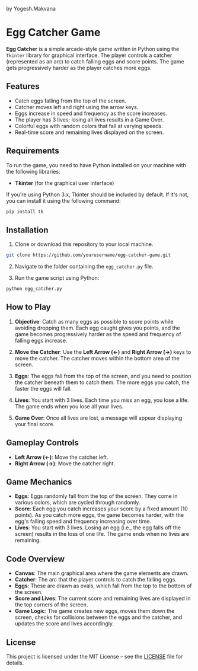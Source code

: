 by Yogesh.Makvana

# Egg Catcher Game

**Egg Catcher** is a simple arcade-style game written in Python using the `Tkinter` library for graphical interface. The player controls a catcher (represented as an arc) to catch falling eggs and score points. The game gets progressively harder as the player catches more eggs.

## Features
- Catch eggs falling from the top of the screen.
- Catcher moves left and right using the arrow keys.
- Eggs increase in speed and frequency as the score increases.
- The player has 3 lives; losing all lives results in a Game Over.
- Colorful eggs with random colors that fall at varying speeds.
- Real-time score and remaining lives displayed on the screen.

## Requirements

To run the game, you need to have Python installed on your machine with the following libraries:

- **Tkinter** (for the graphical user interface)

If you're using Python 3.x, Tkinter should be included by default. If it's not, you can install it using the following command:

```bash
pip install tk
```

## Installation

1. Clone or download this repository to your local machine.

```bash
git clone https://github.com/yourusername/egg-catcher-game.git
```

2. Navigate to the folder containing the `egg_catcher.py` file.

3. Run the game script using Python:

```bash
python egg_catcher.py
```

## How to Play

1. **Objective**: Catch as many eggs as possible to score points while avoiding dropping them. Each egg caught gives you points, and the game becomes progressively harder as the speed and frequency of falling eggs increase.
   
2. **Move the Catcher**: Use the **Left Arrow (←)** and **Right Arrow (→)** keys to move the catcher. The catcher moves within the bottom area of the screen.

3. **Eggs**: The eggs fall from the top of the screen, and you need to position the catcher beneath them to catch them. The more eggs you catch, the faster the eggs will fall.

4. **Lives**: You start with 3 lives. Each time you miss an egg, you lose a life. The game ends when you lose all your lives. 

5. **Game Over**: Once all lives are lost, a message will appear displaying your final score.

## Gameplay Controls

- **Left Arrow (←)**: Move the catcher left.
- **Right Arrow (→)**: Move the catcher right.

## Game Mechanics

- **Eggs**: Eggs randomly fall from the top of the screen. They come in various colors, which are cycled through randomly.
- **Score**: Each egg you catch increases your score by a fixed amount (10 points). As you catch more eggs, the game becomes harder, with the egg's falling speed and frequency increasing over time.
- **Lives**: You start with 3 lives. Losing an egg (i.e., the egg falls off the screen) results in the loss of one life. The game ends when no lives are remaining.

## Code Overview

- **Canvas**: The main graphical area where the game elements are drawn.
- **Catcher**: The arc that the player controls to catch the falling eggs.
- **Eggs**: These are drawn as ovals, which fall from the top to the bottom of the screen.
- **Score and Lives**: The current score and remaining lives are displayed in the top corners of the screen.
- **Game Logic**: The game creates new eggs, moves them down the screen, checks for collisions between the eggs and the catcher, and updates the score and lives accordingly.

## License

This project is licensed under the MIT License – see the [LICENSE](LICENSE) file for details.

